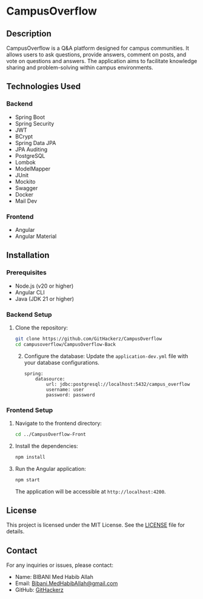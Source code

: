 # CampusOverflow

## Description

CampusOverflow is a Q&A platform designed for campus communities. It allows users to ask questions, provide answers, comment on posts, and vote on questions and answers. The application aims to facilitate knowledge sharing and problem-solving within campus environments.

## Technologies Used

### Backend
- Spring Boot
- Spring Security
- JWT
- BCrypt
- Spring Data JPA
- JPA Auditing
- PostgreSQL
- Lombok
- ModelMapper
- JUnit
- Mockito
- Swagger
- Docker
- Mail Dev

### Frontend
- Angular
- Angular Material

## Installation

### Prerequisites
- Node.js (v20 or higher)
- Angular CLI
- Java (JDK 21 or higher)

### Backend Setup
1. Clone the repository:
    ```sh
    git clone https://github.com/GitHackerz/CampusOverflow
    cd campusoverflow/CampusOverflow-Back
    ```
   2. Configure the database:
      Update the `application-dev.yml` file with your database configurations.
       ```properties
       spring:
           datasource:
               url: jdbc:postgresql://localhost:5432/campus_overflow
               username: user
               password: password
       ```

### Frontend Setup
1. Navigate to the frontend directory:
    ```sh
    cd ../CampusOverflow-Front
    ```
2. Install the dependencies:
    ```sh
    npm install
    ```
3. Run the Angular application:
    ```sh
    npm start
    ```
   The application will be accessible at `http://localhost:4200`.

## License

This project is licensed under the MIT License. See the [LICENSE](LICENSE) file for details.

## Contact

For any inquiries or issues, please contact:

- Name: BIBANI Med Habib Allah
- Email: Bibani.MedHabibAllah@gmail.com
- GitHub: [GitHackerz](https://github.com/GitHackerz)
